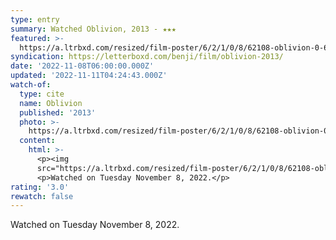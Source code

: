 ```yaml
---
type: entry
summary: Watched Oblivion, 2013 - ★★★
featured: >-
  https://a.ltrbxd.com/resized/film-poster/6/2/1/0/8/62108-oblivion-0-600-0-900-crop.jpg?v=34e6dfa548
syndication: https://letterboxd.com/benji/film/oblivion-2013/
date: '2022-11-08T06:00:00.000Z'
updated: '2022-11-11T04:24:43.000Z'
watch-of:
  type: cite
  name: Oblivion
  published: '2013'
  photo: >-
    https://a.ltrbxd.com/resized/film-poster/6/2/1/0/8/62108-oblivion-0-600-0-900-crop.jpg?v=34e6dfa548
  content:
    html: >-
      <p><img
      src="https://a.ltrbxd.com/resized/film-poster/6/2/1/0/8/62108-oblivion-0-600-0-900-crop.jpg?v=34e6dfa548"/></p>
      <p>Watched on Tuesday November 8, 2022.</p>
rating: '3.0'
rewatch: false
---
```

Watched on Tuesday November 8, 2022.
